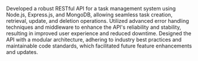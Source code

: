 Developed a robust RESTful API for a task management system using Node.js, Express.js, and MongoDB, allowing seamless task creation, retrieval, update, and deletion operations.
Utilized advanced error handling techniques and middleware to enhance the API's reliability and stability, resulting in improved user experience and reduced downtime.
Designed the API with a modular architecture, adhering to industry best practices and maintainable code standards, which facilitated future feature enhancements and updates.
